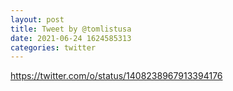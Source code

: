 ```yaml
--- 
layout: post 
title: Tweet by @tomlistusa 
date: 2021-06-24 1624585313 
categories: twitter 
--- 
```

https://twitter.com/o/status/1408238967913394176